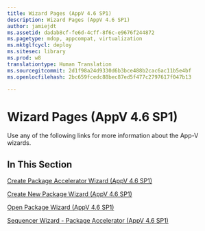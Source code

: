 ```yaml
---
title: Wizard Pages (AppV 4.6 SP1)
description: Wizard Pages (AppV 4.6 SP1)
author: jamiejdt
ms.assetid: dadab8cf-fe6d-4cff-8f6c-e9676f244872
ms.pagetype: mdop, appcompat, virtualization
ms.mktglfcycl: deploy
ms.sitesec: library
ms.prod: w8
translationtype: Human Translation
ms.sourcegitcommit: 2d1f98a24d9330d6b3bce488b2cac6ac11b5e4bf
ms.openlocfilehash: 2bc659fcedc88bec87ed5f477c2797617f047b13

---
```



# Wizard Pages (AppV 4.6 SP1)


Use any of the following links for more information about the App-V wizards.

## In This Section


<a href="" id="create-package-accelerator-wizard--appv-4-6-sp1-"></a>[Create Package Accelerator Wizard (AppV 4.6 SP1)](create-package-accelerator-wizard--appv-46-sp1-.md)  

<a href="" id="create-new-package-wizard---appv-4-6-sp1-"></a>[Create New Package Wizard (AppV 4.6 SP1)](create-new-package-wizard---appv-46-sp1-.md)  

<a href="" id="open-package-wizard---appv-4-6-sp1-"></a>[Open Package Wizard (AppV 4.6 SP1)](open-package-wizard---appv-46-sp1-.md)  

<a href="" id="sequencer-wizard---package-accelerator--appv-4-6-sp1-"></a>[Sequencer Wizard - Package Accelerator (AppV 4.6 SP1)](sequencer-wizard---package-accelerator--appv-46-sp1-.md)  

 

 








<!--HONumber=Jun16_HO4-->



